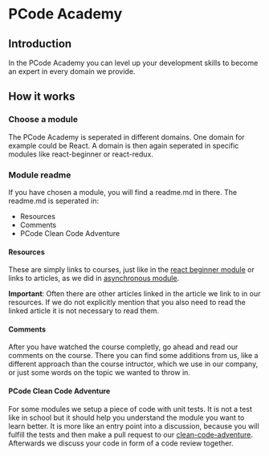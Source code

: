 # PCode Academy

## Introduction
In the PCode Academy you can level up your development skills to become an expert in every domain we provide.

## How it works

### Choose a module
The PCode Academy is seperated in different domains. One domain for example could be React. A domain is then again seperated in specific modules like react-beginner or react-redux. 

### Module readme
If you have chosen a module, you will find a readme.md in there. The readme.md is seperated in:

* Resources
* Comments
* PCode Clean Code Adventure

#### Resources
These are simply links to courses, just like in the [react beginner module](https://github.com/pcode-at/pcode-academy/blob/react-beginner/react-beginner/readme.md) or links to articles, as we did in [asynchronous module](https://github.com/pcode-at/pcode-academy/blob/react-beginner/javascript/asynchronous.md). 

**Important**: Often there are other articles linked in the article we link to in our resources. If we do not explicitly mention that you also need to read the linked article it is not necessary to read them.

#### Comments
After you have watched the course completly, go ahead and read our comments on the course. There you can find some additions from us, like a different approach than the course intructor, which we use in our company, or just some words on the topic we wanted to throw in. 

#### PCode Clean Code Adventure
For some modules we setup a piece of code with unit tests. It is not a test like in school but it should help you understand the module you want to learn better. It is more like an entry point into a discussion, because you will fulfill the tests and then make a pull request to our [clean-code-adventure](https://github.com/pcode-at/clean-code-adventure). Afterwards we discuss your code in form of a code review together.
